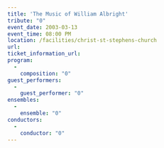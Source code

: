 ```yaml
---
title: 'The Music of William Albright'
tribute: "0"
event_date: 2003-03-13
event_time: 08:00 PM
location: /facilities/christ-st-stephens-church
url: 
ticket_information_url: 
program: 
  -
    composition: "0"
guest_performers: 
  -
    guest_performer: "0"
ensembles: 
  -
    ensemble: "0"
conductors: 
  -
    conductor: "0"
---
```

